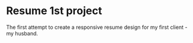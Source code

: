 # Resume 1st project
 The first attempt to create a responsive resume design for my first client - my husband. 
